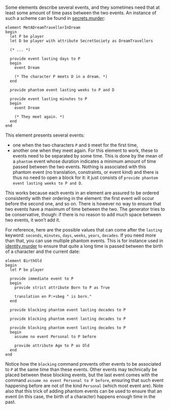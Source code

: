 
Some elements describe several events, and they sometimes need that at least some amount of time pass between the two events.
An instance of such a scheme can be found in [secrets.murder](../../data/elements/secrets.md):
```murder
element MetADreamTravellerInDream
begin
  let P be player
  let D be player with attribute SecretSociety as DreamTravellers

  (* ... *)

  provide event lasting days to P
  begin
    event Dream

    (* The character P meets D in a dream. *)
  end

  provide phantom event lasting weeks to P and D

  provide event lasting minutes to P
  begin
    event Dream

    (* They meet again. *)
  end
end
```
This element presents several events:
- one when the two characters `P` and `D` meet for the first time,
- another one when they meet again.
For this element to work, these to events need to be separated by some time.
This is done by the mean of a `phantom` event whose duration indicates a minimum amount of time passed between the two events.
Nothing is associated with this phantom event (no translation, constraints, or event kind) and there is thus no need to open a block for it: it just consists of `provide phantom event lasting weeks to P and D`.

This works because each events in an element are assured to be ordered consistently with their ordering in the element: the first event will occur before the second one, and so on.
There is however no way to ensure that two events have a maximum of time between the two.
The generator tries to be conservative, though: if there is no reason to add much space between two events, it won’t add it.

For reference, here are the possible values that can come after the `lasting` keyword: `seconds`, `minutes`, `days`, `weeks`, `years`, `decades`.
If you need more than that, you can use multiple phantom events.
This is for instance used in [identity.murder](../../data/elements/identity.md) to ensure that quite a long time is passed between the birth of a character and the current date:
```murder
element BirthOld
begin
  let P be player

  provide immediate event to P
  begin
    provide strict attribute Born to P as True

    translation en P:+sbeg " is born."
  end

  provide blocking phantom event lasting decades to P

  provide blocking phantom event lasting decades to P

  provide blocking phantom event lasting decades to P
  begin
    assume no event Personal to P before

    provide attribute Age to P as Old
  end
end
```
Notice how the `blocking` command prevents other events to be associated to `P` at the same time than these events.
Other events may technically be placed between these blocking events, but the last event comes with the command `assume no event Personal to P before`, ensuring that such event happening before are not of the kind `Personal` (which most event are).
Note also that this trick of adding phantom events can be used to ensure that an event (in this case, the birth of a character) happens enough time in the past.

